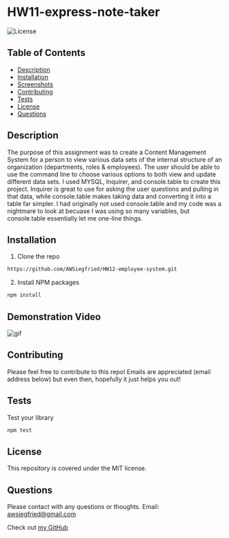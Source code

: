 # **HW11-express-note-taker**
![License](https://img.shields.io/badge/MIT-license-purple)

## **Table of Contents**

* [Description](#Description)
* [Installation](#Installation)
* [Screenshots](#Screenshots)
* [Contributing](#Contributing)
* [Tests](#Tests)
* [License](#License)
* [Questions](#Questions)

## **Description**

The purpose of this assignment was to create a Content Management System for a person to view various data sets of the internal structure of an organization (departments, roles & employees).  The user should be able to use the command line to choose various options to both view and update different data sets.  I used MYSQL, Inquirer, and console.table to create this project.  Inquirer is great to use for asking the user questions and pulling in that data, while console.table makes taking data and converting it into a table far simpler.  I had originally not used console.table and my code was a nightmare to look at becuase I was using so many variables, but console.table essentially let me one-line things. 

## **Installation**
1. Clone the repo
```sh
https://github.com/AWSiegfried/HW12-employee-system.git
```

2. Install NPM packages
```sh
npm install
```

## **Demonstration Video**
![gif](./Assets/demo.gif)


## **Contributing**

Please feel free to contribute to this repo! Emails are appreciated (email address below) but even then, hopefully it just helps you out!


## **Tests**

Test your library
```sh
npm test
```

## **License**

This repository is covered under the MIT license. 

## **Questions**
Please contact with any questions or thoughts.
Email: awsiegfried@gmail.com

Check out [my GitHub](https://github.com/AWSiegfried)
